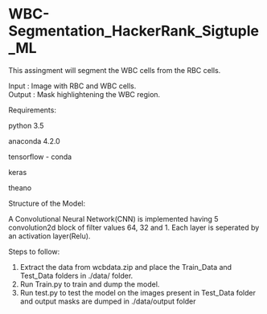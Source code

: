 # WBC-Segmentation_HackerRank_Sigtuple_ML

This assingment will segment the WBC cells from the RBC cells.

Input : Image with RBC and WBC cells.  
Output : Mask highlightening the WBC region.

Requirements:

python 3.5

anaconda 4.2.0

tensorflow - conda

keras

theano


Structure of the Model:

A Convolutional Neural Network(CNN) is implemented having 5 convolution2d block of filter values 64, 32 and 1. 
Each layer is seperated by an activation layer(Relu).


Steps to follow:

1. Extract the data from wcbdata.zip and place the Train_Data and Test_Data folders in ./data/ folder.
2. Run Train.py to train and dump the model.
3. Run test.py to test the model on the images present in Test_Data folder and output masks are dumped in ./data/output folder
